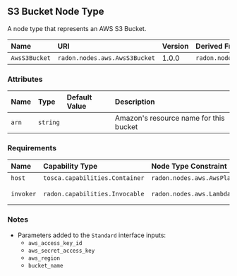 ## S3 Bucket Node Type

A node type that represents an AWS S3 Bucket.

| Name | URI | Version | Derived From |
|:---- |:--- |:------- |:------------ |
| `AwsS3Bucket` | `radon.nodes.aws.AwsS3Bucket` | 1.0.0 | `radon.nodes.abstract.ObjectStorage` |

### Attributes

| Name | Type | Default Value | Description |
|:---- |:---- |:------------- |:----------- |
| `arn` | `string` |   | Amazon's resource name for this bucket |

### Requirements

| Name | Capability Type | Node Type Constraint | Relationship Type | Occurrences |
|:---- |:--------------- |:-------------------- |:----------------- |:------------|
| `host` | `tosca.capabilities.Container` | `radon.nodes.aws.AwsPlatform` | `tosca.relationships.HostedOn`| [1, 1] |
| `invoker` | `radon.capabilities.Invocable` | `radon.nodes.aws.LambdaFunction` | `radon.relationships.aws.Triggers`| [0, UNBOUNDED] |

### Notes

* Parameters added to the `Standard` interface inputs:
    * `aws_access_key_id`
    * `aws_secret_access_key`
    * `aws_region`
    * `bucket_name`
